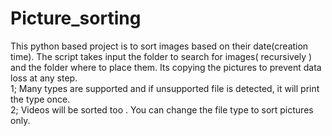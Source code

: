 # Picture_sorting

This python based project is to sort images based on their date(creation time). The script takes input the folder to search for images( recursively ) and the folder where to place them. Its copying the pictures to prevent data loss at any step. <br>
1; Many types are supported and if unsupported file is detected, it will print the type once.<br>
2; Videos will be sorted too . You can change the file type to sort pictures only.